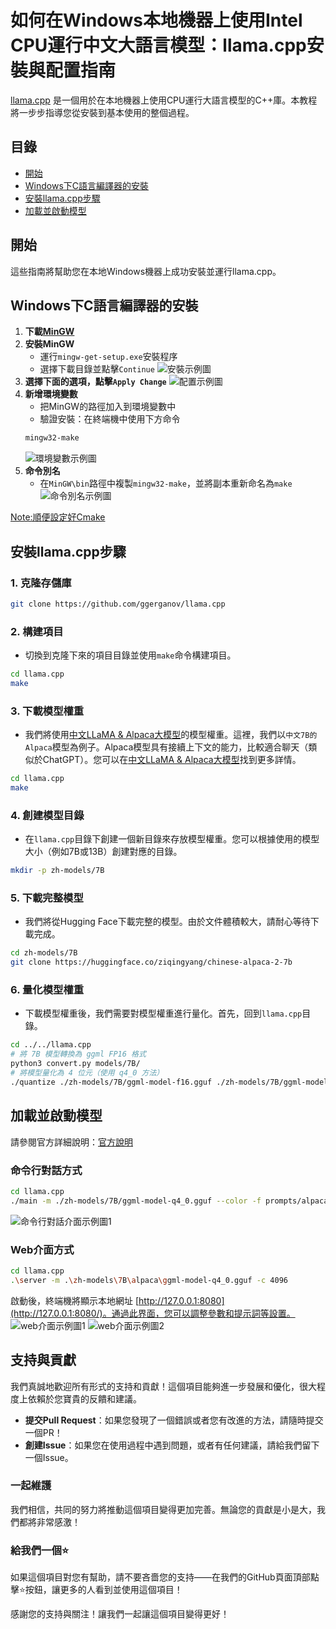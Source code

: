 
# 如何在Windows本地機器上使用Intel CPU運行中文大語言模型：llama.cpp安裝與配置指南

[llama.cpp](https://github.com/ggerganov/llama.cpp) 是一個用於在本地機器上使用CPU運行大語言模型的C++庫。本教程將一步步指導您從安裝到基本使用的整個過程。

## 目錄
- [開始](#開始)
- [Windows下C語言編譯器的安裝](#windows下c語言編譯器的安裝)
- [安裝llama.cpp步驟](#安裝llamacpp步驟)
- [加載並啟動模型](#加載並啟動模型)

## 開始
這些指南將幫助您在本地Windows機器上成功安裝並運行llama.cpp。

## Windows下C語言編譯器的安裝
1. **下載[MinGW](https://sourceforge.net/projects/mingw/)**
2. **安裝MinGW**
    - 運行`mingw-get-setup.exe`安裝程序
    - 選擇下載目錄並點擊`Continue`
    ![安裝示例圖](./Images/image_1.png)
3. **選擇下面的選項，點擊`Apply Change`**
    ![配置示例圖](./Images/image_2.png)
4. **新增環境變數**
    - 把MinGW的路徑加入到環境變數中
    - 驗證安裝：在終端機中使用下方命令
    ```bash
    mingw32-make
    ```
    ![環境變數示例圖](./Images/image_3.png)
5. **命令別名**
    - 在`MinGW\bin`路徑中複製`mingw32-make`，並將副本重新命名為`make`
    ![命令別名示例圖](./Images/image_4.png)

[Note:順便設定好Cmake](../Python_Bindings/README.md#安裝cmake)

## 安裝llama.cpp步驟

### 1. **克隆存儲庫**
```bash
git clone https://github.com/ggerganov/llama.cpp
```

### 2. **構建項目**
- 切換到克隆下來的項目目錄並使用`make`命令構建項目。
```bash
cd llama.cpp
make
```

### 3. **下載模型權重**
- 我們將使用[中文LLaMA & Alpaca大模型](https://github.com/ymcui/Chinese-LLaMA-Alpaca-2/tree/main)的模型權重。這裡，我們以`中文7B的Alpaca`模型為例子。Alpaca模型具有接續上下文的能力，比較適合聊天（類似於ChatGPT）。您可以在[中文LLaMA & Alpaca大模型](https://github.com/ymcui/Chinese-LLaMA-Alpaca-2/tree/main)找到更多詳情。
```bash
cd llama.cpp
make
```

### 4. **創建模型目錄**
- 在`llama.cpp`目錄下創建一個新目錄來存放模型權重。您可以根據使用的模型大小（例如7B或13B）創建對應的目錄。
```bash
mkdir -p zh-models/7B
```

### 5. **下載完整模型**
- 我們將從Hugging Face下載完整的模型。由於文件體積較大，請耐心等待下載完成。
```bash
cd zh-models/7B
git clone https://huggingface.co/ziqingyang/chinese-alpaca-2-7b
```

### 6. **量化模型權重**
- 下載模型權重後，我們需要對模型權重進行量化。首先，回到`llama.cpp`目錄。
```bash
cd ../../llama.cpp
# 將 7B 模型轉換為 ggml FP16 格式
python3 convert.py models/7B/
# 將模型量化為 4 位元（使用 q4_0 方法）
./quantize ./zh-models/7B/ggml-model-f16.gguf ./zh-models/7B/ggml-model-q4_0.gguf q4_0
```
## 加載並啟動模型
請參閱官方詳細說明：[官方說明](https://github.com/ggerganov/llama.cpp/tree/master/examples/main)

### 命令行對話方式
```bash
cd llama.cpp
./main -m ./zh-models/7B/ggml-model-q4_0.gguf --color -f prompts/alpaca.txt -ins -c 2048 --temp 0.2 -n 256 --repeat_penalty 1.1
```
![命令行對話介面示例圖1](./Images/image_5.png)
### Web介面方式
```bash
cd llama.cpp
.\server -m .\zh-models\7B\alpaca\ggml-model-q4_0.gguf -c 4096
```
啟動後，終端機將顯示本地網址 [http://127.0.0.1:8080](http://127.0.0.1:8080/)。通過此界面，您可以調整參數和提示詞等設置。
![web介面示例圖1](./Images/image_6.png)
![web介面示例圖2](./Images/image_7.png)

## 支持與貢獻

我們真誠地歡迎所有形式的支持和貢獻！這個項目能夠進一步發展和優化，很大程度上依賴於您寶貴的反饋和建議。

- **提交Pull Request**：如果您發現了一個錯誤或者您有改進的方法，請隨時提交一個PR！
- **創建Issue**：如果您在使用過程中遇到問題，或者有任何建議，請給我們留下一個Issue。

### 一起維護

我們相信，共同的努力將推動這個項目變得更加完善。無論您的貢獻是小是大，我們都將非常感激！

### 給我們一個⭐️

如果這個項目對您有幫助，請不要吝嗇您的支持——在我們的GitHub頁面頂部點擊⭐️按鈕，讓更多的人看到並使用這個項目！

感謝您的支持與關注！讓我們一起讓這個項目變得更好！
